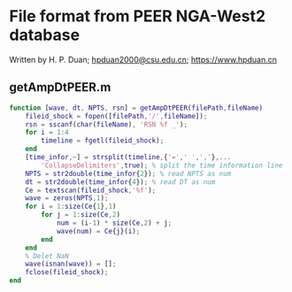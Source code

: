 # File format from PEER NGA-West2 database 
Written by H. P. Duan; hpduan2000@csu.edu.cn; https://www.hpduan.cn  
## getAmpDtPEER.m
```matlab
function [wave, dt, NPTS, rsn] = getAmpDtPEER(filePath,fileName)
    fileid_shock = fopen([filePath,'/',fileName]);
    rsn = sscanf(char(fileName), 'RSN %f _');
    for i = 1:4
        timeline = fgetl(fileid_shock);
    end
    [time_infor,~] = strsplit(timeline,{'=',' ',','},...
        'CollapseDelimiters',true); % split the time information line
    NPTS = str2double(time_infor{2}); % read NPTS as num
    dt = str2double(time_infor{4}); % read DT as num
    Ce = textscan(fileid_shock,'%f');
    wave = zeros(NPTS,1);
    for i = 1:size(Ce{1},1)
        for j = 1:size(Ce,2)
            num = (i-1) * size(Ce,2) + j;
            wave(num) = Ce{j}(i);
        end
    end
    % Delet NaN
    wave(isnan(wave)) = [];
    fclose(fileid_shock);
end
```